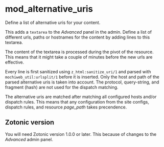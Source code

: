 # mod_alternative_uris

Define a list of alternative uris for your content.

This adds a `textarea` to the *Advanced* panel in the admin.
Define a list of different urls, paths or hostnames for the content by adding lines to this textarea.

The content of the textarea is processed during the pivot of the resource. This means that it might take a couple of minutes before the new urls are effective.

Every line is first sanitized using `z_html:sanitize_uri/1` and parsed with `mochiweb_util:urlsplit/1` before it is inserted. Only the host and path of the parsed alternative uris is taken into account. The protocol, query-string, and fragment (hash) are not used for the dispatch matching.

The alternative uris are matched after matching all configured hosts and/or dispatch rules. This means that any configuration from the site configs, dispatch rules, and resource *page_path* takes precendence.

## Zotonic version

You will need Zotonic version 1.0.0 or later. This because of changes to the *Advanced* admin panel.

